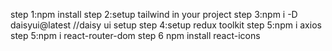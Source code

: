 step 1:npm install
step 2:setup tailwind in your project
step 3:npm i -D daisyui@latest   //daisy ui setup
step 4:setup redux toolkit
step 5:npm i axios
step 5:npm i react-router-dom
step 6 npm install react-icons
